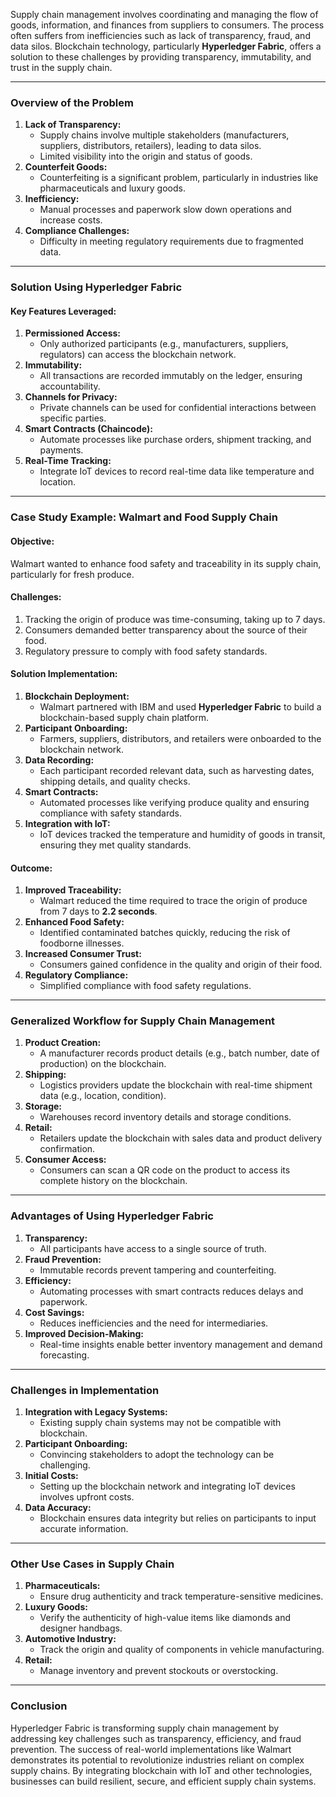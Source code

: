 

Supply chain management involves coordinating and managing the flow of goods, information, and finances from suppliers to consumers. The process often suffers from inefficiencies such as lack of transparency, fraud, and data silos. Blockchain technology, particularly **Hyperledger Fabric**, offers a solution to these challenges by providing transparency, immutability, and trust in the supply chain.

---

### **Overview of the Problem**

1. **Lack of Transparency:**
    - Supply chains involve multiple stakeholders (manufacturers, suppliers, distributors, retailers), leading to data silos.
    - Limited visibility into the origin and status of goods.
2. **Counterfeit Goods:**
    - Counterfeiting is a significant problem, particularly in industries like pharmaceuticals and luxury goods.
3. **Inefficiency:**
    - Manual processes and paperwork slow down operations and increase costs.
4. **Compliance Challenges:**
    - Difficulty in meeting regulatory requirements due to fragmented data.

---

### **Solution Using Hyperledger Fabric**

#### **Key Features Leveraged:**

1. **Permissioned Access:**
    - Only authorized participants (e.g., manufacturers, suppliers, regulators) can access the blockchain network.
2. **Immutability:**
    - All transactions are recorded immutably on the ledger, ensuring accountability.
3. **Channels for Privacy:**
    - Private channels can be used for confidential interactions between specific parties.
4. **Smart Contracts (Chaincode):**
    - Automate processes like purchase orders, shipment tracking, and payments.
5. **Real-Time Tracking:**
    - Integrate IoT devices to record real-time data like temperature and location.

---

### **Case Study Example: Walmart and Food Supply Chain**

#### **Objective:**

Walmart wanted to enhance food safety and traceability in its supply chain, particularly for fresh produce.

#### **Challenges:**

1. Tracking the origin of produce was time-consuming, taking up to 7 days.
2. Consumers demanded better transparency about the source of their food.
3. Regulatory pressure to comply with food safety standards.

#### **Solution Implementation:**

1. **Blockchain Deployment:**
    - Walmart partnered with IBM and used **Hyperledger Fabric** to build a blockchain-based supply chain platform.
2. **Participant Onboarding:**
    - Farmers, suppliers, distributors, and retailers were onboarded to the blockchain network.
3. **Data Recording:**
    - Each participant recorded relevant data, such as harvesting dates, shipping details, and quality checks.
4. **Smart Contracts:**
    - Automated processes like verifying produce quality and ensuring compliance with safety standards.
5. **Integration with IoT:**
    - IoT devices tracked the temperature and humidity of goods in transit, ensuring they met quality standards.

#### **Outcome:**

1. **Improved Traceability:**
    - Walmart reduced the time required to trace the origin of produce from 7 days to **2.2 seconds**.
2. **Enhanced Food Safety:**
    - Identified contaminated batches quickly, reducing the risk of foodborne illnesses.
3. **Increased Consumer Trust:**
    - Consumers gained confidence in the quality and origin of their food.
4. **Regulatory Compliance:**
    - Simplified compliance with food safety regulations.

---

### **Generalized Workflow for Supply Chain Management**

1. **Product Creation:**
    - A manufacturer records product details (e.g., batch number, date of production) on the blockchain.
2. **Shipping:**
    - Logistics providers update the blockchain with real-time shipment data (e.g., location, condition).
3. **Storage:**
    - Warehouses record inventory details and storage conditions.
4. **Retail:**
    - Retailers update the blockchain with sales data and product delivery confirmation.
5. **Consumer Access:**
    - Consumers can scan a QR code on the product to access its complete history on the blockchain.

---

### **Advantages of Using Hyperledger Fabric**

1. **Transparency:**
    - All participants have access to a single source of truth.
2. **Fraud Prevention:**
    - Immutable records prevent tampering and counterfeiting.
3. **Efficiency:**
    - Automating processes with smart contracts reduces delays and paperwork.
4. **Cost Savings:**
    - Reduces inefficiencies and the need for intermediaries.
5. **Improved Decision-Making:**
    - Real-time insights enable better inventory management and demand forecasting.

---

### **Challenges in Implementation**

1. **Integration with Legacy Systems:**
    - Existing supply chain systems may not be compatible with blockchain.
2. **Participant Onboarding:**
    - Convincing stakeholders to adopt the technology can be challenging.
3. **Initial Costs:**
    - Setting up the blockchain network and integrating IoT devices involves upfront costs.
4. **Data Accuracy:**
    - Blockchain ensures data integrity but relies on participants to input accurate information.

---

### **Other Use Cases in Supply Chain**

1. **Pharmaceuticals:**
    - Ensure drug authenticity and track temperature-sensitive medicines.
2. **Luxury Goods:**
    - Verify the authenticity of high-value items like diamonds and designer handbags.
3. **Automotive Industry:**
    - Track the origin and quality of components in vehicle manufacturing.
4. **Retail:**
    - Manage inventory and prevent stockouts or overstocking.

---

### **Conclusion**

Hyperledger Fabric is transforming supply chain management by addressing key challenges such as transparency, efficiency, and fraud prevention. The success of real-world implementations like Walmart demonstrates its potential to revolutionize industries reliant on complex supply chains. By integrating blockchain with IoT and other technologies, businesses can build resilient, secure, and efficient supply chain systems.